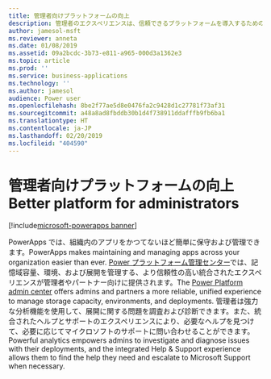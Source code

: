 ```yaml
---
title: 管理者向けプラットフォームの向上
description: 管理者のエクスペリエンスは、信頼できるプラットフォームを導入するための重要な鍵となります。
author: jamesol-msft
ms.reviewer: anneta
ms.date: 01/08/2019
ms.assetid: 09a2bcdc-3b73-e811-a965-000d3a1362e3
ms.topic: article
ms.prod: ''
ms.service: business-applications
ms.technology: ''
ms.author: jamesol
audience: Power user
ms.openlocfilehash: 8be2f77ae5d8e0476fa2c9428d1c27781f73af31
ms.sourcegitcommit: a48a8ad8fbddb30b1d4f738911ddafffb9fb6ba1
ms.translationtype: HT
ms.contentlocale: ja-JP
ms.lasthandoff: 02/20/2019
ms.locfileid: "404590"
---
```

# <a name="better-platform-for-administrators"></a><span data-ttu-id="68c9c-103">管理者向けプラットフォームの向上</span><span class="sxs-lookup"><span data-stu-id="68c9c-103">Better platform for administrators</span></span>


[!include[microsoft-powerapps banner](../includes/microsoft-powerapps.md)]

<span data-ttu-id="68c9c-104">PowerApps では、組織内のアプリをかつてないほど簡単に保守および管理できます。</span><span class="sxs-lookup"><span data-stu-id="68c9c-104">PowerApps makes maintaining and managing apps across your organization easier than ever.</span></span> <span data-ttu-id="68c9c-105">[Power プラットフォーム管理センター](https://aka.ms/ppac)では、記憶域容量、環境、および展開を管理する、より信頼性の高い統合されたエクスペリエンスが管理者やパートナー向けに提供されます。</span><span class="sxs-lookup"><span data-stu-id="68c9c-105">The [Power Platform admin center](https://aka.ms/ppac) offers admins and partners a more reliable, unified experience to manage storage capacity, environments, and deployments.</span></span> <span data-ttu-id="68c9c-106">管理者は強力な分析機能を使用して、展開に関する問題を調査および診断できます。また、統合されたヘルプとサポートのエクスペリエンスにより、必要なヘルプを見つけて、必要に応じてマイクロソフトのサポートに問い合わせることができます。</span><span class="sxs-lookup"><span data-stu-id="68c9c-106">Powerful analytics empowers admins to investigate and diagnose issues with their deployments, and the integrated Help & Support experience allows them to find the help they need and escalate to Microsoft Support when necessary.</span></span>
